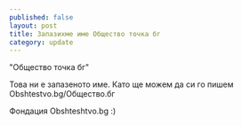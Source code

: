 ```yaml
---
published: false
layout: post
title: Запазихме име Общество точка бг
category: update
---
```


"Общество точка бг"

Това ни е запазеното име. Като ще можем да си го пишем Obshtestvo.bg/Общество.бг 

Фондация Obshteshtvo.bg :)
